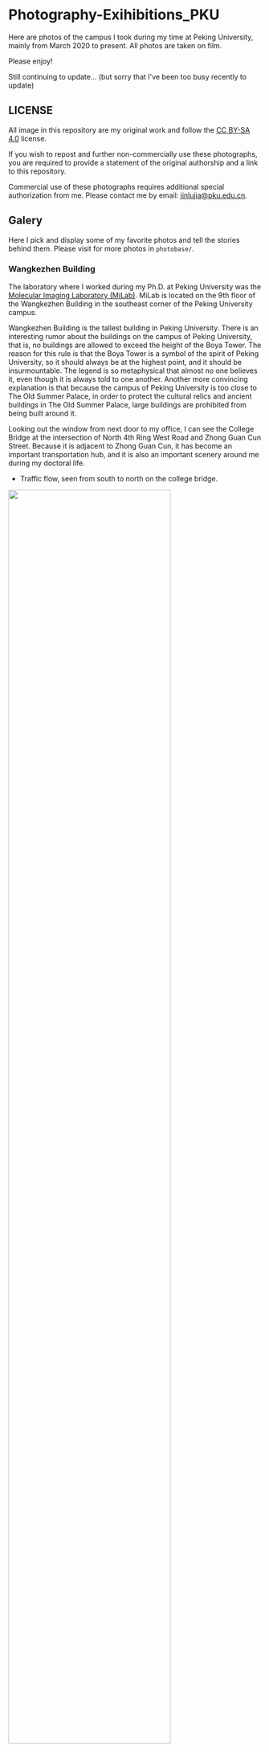# Photography-Exihibitions_PKU
Here are photos of the campus I took during my time at Peking University, mainly from March 2020 to present. All photos are taken on film.
 
Please enjoy!

Still continuing to update... (but sorry that I've been too busy recently to update)

## LICENSE
All image in this repository are my original work and follow the [CC BY-SA 4.0](https://creativecommons.org/licenses/by-sa/4.0/legalcode) license.

If you wish to repost and further non-commercially use these photographs, you are required to provide a statement of the original authorship and a link to this repository.

Commercial use of these photographs requires additional special authorization from me. Please contact me by email: jinlujia@pku.edu.cn.

## Galery
Here I pick and display some of my favorite photos and tell the stories behind them. Please visit for more photos in `photobase/`.

### Wangkezhen Building
The laboratory where I worked during my Ph.D. at Peking University was the [Molecular Imaging Laboratory (MiLab)](http://www.milab.wiki/). MiLab is located on the 9th floor of the Wangkezhen Building in the southeast corner of the Peking University campus.

Wangkezhen Building is the tallest building in Peking University. There is an interesting rumor about the buildings on the campus of Peking University, that is, no buildings are allowed to exceed the height of the Boya Tower. The reason for this rule is that the Boya Tower is a symbol of the spirit of Peking University, so it should always be at the highest point, and it should be insurmountable. The legend is so metaphysical that almost no one believes it, even though it is always told to one another. Another more convincing explanation is that because the campus of Peking University is too close to The Old Summer Palace, in order to protect the cultural relics and ancient buildings in The Old Summer Palace, large buildings are prohibited from being built around it.

Looking out the window from next door to my office, I can see the College Bridge at the intersection of North 4th Ring West Road and Zhong Guan Cun Street. Because it is adjacent to Zhong Guan Cun, it has become an important transportation hub, and it is also an important scenery around me during my doctoral life.

- Traffic flow, seen from south to north on the college bridge.

<img src="./photobase/2020.03-04_Canon-AE1p_FD50mm-F1.4_Kodak-Potra-400/20210710-000003.jpg" width="80%"> 

- Wangkezhen Building, viewed from the College Bridge.

<img src="./photobase/2020.03-04_Canon-AE1p_FD50mm-F1.4_Kodak-Potra-400/20210710-000005.jpg" width="50%"> 

- Wangkezhen Building, viewed from the overpass across the street in Zhong Guan Cun.

<img src="./photobase/2020.03-04_Canon-AE1p_FD50mm-F1.4_Kodak-Potra-400/20210710-000037.jpg" width="80%"> 

### May Fourth Stadium
May 4th is a day of great significance to China. In the important political movement that took place on this day in 1919, the students of Peking University played a leading role. It is for this reason that the stadium named after the May Fourth Movement is of extraordinary significance in Peking University as a unique role.

For me, this is where I used to exercise regularly during my undergraduate years. I have taken Shaolin Stick and Badminton classes, both of which are taught at the May Fourth Stadium. Since my postgraduate studies, I have changed the location of my exercise to Khoo Teck Puat Gymnasium, which is more suitable for targeted exercise.

Nevertheless, for several years after that, whenever I set foot on the May Fourth Stadium, time seems to return to the time when I was an undergraduate student in an instant. Seeing the youth playing in the stadium, I realize that I will not stay young forever, but in this stadium, there will always be people who are young. The familiar and nostalgic feeling of youth brought to me by the May Fourth Stadium is an eternal gift for me.

- Youths play volleyball at the May Fourth Stadium.

<img src="./photobase/2020.03-04_Canon-AE1p_FD50mm-F1.4_Kodak-Potra-400/20210710-000046.jpg" width="80%"> 

<img src="./photobase/2020.03-04_Canon-AE1p_FD50mm-F1.4_Kodak-Potra-400/20210710-000045.jpg" width="50%"> 

### Zhong Guan Cun & The Gate City Mall
Zhong Guan Cun, just south of Peking University, was and may still be the center for the development of China's cutting-edge software and computer industries. A large number of technology companies such as Microsoft Research Asia, iQiyi, and Sohu have their headquarters here. Therefore, for the students of Peking University, especially those majoring in computer related fields, many companies located in Zhong Guan Cun have become the first choice for internship because of their close proximity. I briefly interned at a medical intelligence company here, developing artificial intelligence algorithms for medical imaging.

The Gate City Mall is located in the center of Zhong Guan Cun, south of Zhong Guan Cun Square, where the Haidian Huangzhuang was around. Its history is not very long, but at least it has been around since I came to Beijing in 2015. It is no exaggeration to say that the Gate City Mall is one of the important activity places for all Peking University students. All kinds of restaurants, clothing stores and cosmetic stores are gathered here. In addition, there is also a movie theater closest to Peking University - Jinyi Cinema. The first movie I saw in Beijing, "The Little Prince", was in this theater, and it left a few but deep memories in my life at Peking University.

- Vehicles waiting for traffic light in front of the Zhongke Building.

<img src="./photobase/2020.03-04_Canon-AE1p_FD50mm-F1.4_Kodak-Potra-400/20210710-000025.jpg" width="80%"> 

- Zhong Guan Cun subway station in the evening.

<img src="./photobase/2020.03-04_Canon-AE1p_FD50mm-F1.4_Kodak-Potra-400/20210710-000006.jpg" width="80%"> 

- Child skating on Zhong Guan Cun Square.

<img src="./photobase/2020.03-04_Canon-AE1p_FD50mm-F1.4_Kodak-Potra-400/20210710-000031.jpg" width="80%"> 

- Founder International Building.

<img src="./photobase/2020.03-04_Canon-AE1p_FD50mm-F1.4_Kodak-Potra-400/20210710-000043.jpg" width="50%"> 

- A stall selling candied haws on a stick in the ground floor of the Gate City Mall.

<img src="./photobase/2020.03-04_Canon-AE1p_FD50mm-F1.4_Kodak-Potra-400/20210710-000035.jpg" width="80%"> 

### Other sundry views around PKU
- A couple on the overpass in Zhong Guan Cun.

<img src="./photobase/2020.03-04_Canon-AE1p_FD50mm-F1.4_Kodak-Potra-400/20210710-000023.jpg" width="50%"> 

- On the overpass across the street in Zhong Guan Cun, two construction workers are having dinner.

<img src="./photobase/2020.03-04_Canon-AE1p_FD50mm-F1.4_Kodak-Potra-400/20210710-000036.jpg" width="80%"> 

### Yan Yuan in Spring
Viewed from a high altitude, Weiming Lake and Boya Tower are in the center of the Yan Yuan. In their north there are some quaint courtyards, which house some research institutes "away from the mundane", among which I am impressed by the Beijing International Center for Mathematical Research and the School of Archaeology and Museology. On the south side of Weiming Lake and Boya Tower, through the transition of an undulating mountain, from north to south, there are the biological specimen museum, the old biological building, the earth science building, and the cultural and historical building. A large area further south is occupied by teaching buildings and canteens. The southernmost area of Yan Yuan is the area with the most students, because almost all the student dormitories are distributed here.

Spring is the season of growth, and everything on campus is full of energy. Spring in Yanyuan is the most popular season for most PKUers, except those who are allergic to juniper pollen, including me. The shores of Weiming Lake are full of flowers of various colors. At a glance, red, yellow, pink, peach blossoms, apricot blossoms and jasmine flowers... all of which make people feel full of hope.

Whenever this time, I tell myself in my heart: it is time to dance!

- In early spring, the shadow of trees on the outer wall of the May Fourth Badminton Hall.

<img src="./photobase/2020.03-04_Canon-AE1p_FD50mm-F1.4_Kodak-Potra-400/20210710-000051.jpg" width="80%"> 
